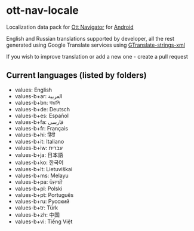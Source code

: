 # ott-nav-locale

Localization data pack for [Ott Navigator](https://ott-nav.com/) for [Android](https://play.google.com/store/apps/details?id=studio.scillarium.ottnavigator)

English and Russian translations supported by developer, all the rest generated using Google Translate services using [GTranslate-strings-xml](https://github.com/lintax/GTranslate-strings-xml)  

If you wish to improve translation or add a new one - create a pull request

## Current languages (listed by folders)

+ values: English
+ values-b+ar: العربية
+ values-b+bn: বাঙালি
+ values-b+de: Deutsch
+ values-b+es: Español
+ values-b+fa: فارسی
+ values-b+fr: Français
+ values-b+hi: हिंदी
+ values-b+it: Italiano
+ values-b+iw: עברית
+ values-b+ja: 日本語
+ values-b+ko: 한국어
+ values-b+lt: Lietuviškai
+ values-b+ms: Melayu
+ values-b+pa: ਪੰਜਾਬੀ
+ values-b+pl: Polski
+ values-b+pt: Português
+ values-b+ru: Русский
+ values-b+tr: Türk
+ values-b+zh: 中国
+ values-b+vi: Tiếng Việt
